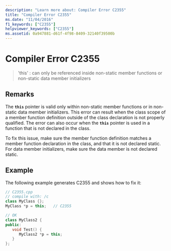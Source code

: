 ```yaml
---
description: "Learn more about: Compiler Error C2355"
title: "Compiler Error C2355"
ms.date: "11/04/2016"
f1_keywords: ["C2355"]
helpviewer_keywords: ["C2355"]
ms.assetid: 0a947881-d61f-4f98-8409-32140f39500b
---
```

# Compiler Error C2355

> 'this' : can only be referenced inside non-static member functions or non-static data member initializers

## Remarks

The **`this`** pointer is valid only within non-static member functions or in non-static data member initializers. This error can result when the class scope of a member function definition outside of the class declaration is not properly qualified. The error can also occur when the **`this`** pointer is used in a function that is not declared in the class.

To fix this issue, make sure the member function definition matches a member function declaration in the class, and that it is not declared static. For data member initializers, make sure the data member is not declared static.

## Example

The following example generates C2355 and shows how to fix it:

```cpp
// C2355.cpp
// compile with: /c
class MyClass {};
MyClass *p = this;   // C2355

// OK
class MyClass2 {
public:
   void Test() {
      MyClass2 *p = this;
   }
};
```
